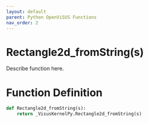 ```yaml
---
layout: default
parent: Python OpenViSUS Functions
nav_order: 2
---
```


# Rectangle2d_fromString(s)

Describe function here.

# Function Definition

```python
def Rectangle2d_fromString(s):
    return _VisusKernelPy.Rectangle2d_fromString(s)

```
